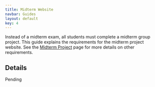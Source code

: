 ```yaml
---
title: Midterm Website
navbar: Guides
layout: default
key: 4
---
```


Instead of a midterm exam, all students must complete a midterm group project. This guide explains the requirements for the midterm project website. See the [Midterm Project](/guides/projects/midterm-project.html) page for more details on other requirements.

## Details

Pending
